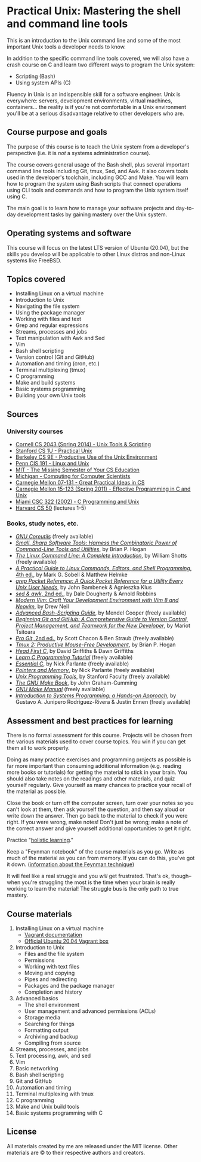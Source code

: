 # Practical Unix: Mastering the shell and command line tools

This is an introduction to the Unix command line and some of the most important Unix tools a developer needs to know.

In addition to the specific command line tools covered, we will also have a crash course on C and learn two different ways to program the Unix system:

- Scripting (Bash)
- Using system APIs (C)

Fluency in Unix is an indispensible skill for a software engineer. Unix is everywhere: servers, development environments, virtual machines, containers... the reality is if you're not comfortable in a Unix environment you'll be at a serious disadvantage relative to other developers who are.

## Course purpose and goals

The purpose of this course is to teach the Unix system from a developer's perspective (i.e. it is *not* a systems administration course).

The course covers general usage of the Bash shell, plus several important command line tools including Git, tmux, Sed, and Awk. It also covers tools used in the developer's toolchain, including GCC and Make. You will learn how to program the system using Bash scripts that connect operations using CLI tools and commands and how to program the Unix system itself using C.

The main goal is to learn how to manage your software projects and day-to-day development tasks by gaining mastery over the Unix system.

## Operating systems and software

This course will focus on the latest LTS version of Ubuntu (20.04), but the skills you develop will be applicable to other Linux distros and non-Linux systems like FreeBSD.

## Topics covered

- Installing Linux on a virtual machine
- Introduction to Unix
- Navigating the file system
- Using the package manager
- Working with files and text
- Grep and regular expressions
- Streams, processes and jobs
- Text manipulation with Awk and Sed
- Vim
- Bash shell scripting
- Version control (Git and GitHub)
- Automation and timing (cron, etc.)
- Terminal multiplexing (tmux)
- C programming
- Make and build systems
- Basic systems programming
- Building your own Unix tools

## Sources

### University courses

- [Cornell CS 2043 (Spring 2014) - Unix Tools & Scripting](https://www.cs.cornell.edu/courses/cs2043/2014sp/)
- [Stanford CS 1U - Practical Unix](https://practicalunix.org/)
- [Berkeley CS 9E - Productive Use of the Unix Environment](https://selfpaced.bitbucket.io/#/unix/calendar)
- [Penn CIS 191 - Linux and Unix](https://www.cis.upenn.edu/~cis191/)
- [MIT - The Missing Semester of Your CS Education](https://missing.csail.mit.edu/)
- [Michigan - Computing for Computer Scientists](https://c4cs.github.io/archive/w18/)
- [Carnegie Mellon 07-131 - Great Practical Ideas in CS](https://www.cs.cmu.edu/~07131/f19/)
- [Carnegie Mellon 15-123 (Spring 2011) - Effective Programming in C and Unix](https://www.cs.cmu.edu/~guna/15-123S11/)
- [Miami CSC 322 (2002) - C Programming and Unix](https://www.cs.miami.edu/home/schulz/CSC322.html)
- [Harvard CS 50](https://www.youtube.com/playlist?list=PLhQjrBD2T381L3iZyDTxRwOBuUt6m1FnW) (lectures 1-5)

### Books, study notes, etc.

- [*GNU Coreutils*](https://www.gnu.org/software/coreutils/manual/html_node/index.html) (freely available)
- [*Small, Sharp Software Tools: Harness the Combinatoric Power of Command-Line Tools and Utilities*](https://pragprog.com/book/bhcldev/small-sharp-software-tools), by Brian P. Hogan
- [*The Linux Command Line: A Complete Introduction*](http://linuxcommand.org/tlcl.php), by William Shotts (freely available)
- [*A Practical Guide to Linux Commands, Editors, and Shell Programming*, 4th ed.](https://www.amazon.com/Practical-Guide-Commands-Editors-Programming/dp/013308504X), by Mark G. Sobell & Matthew Helmke
- [*grep Pocket Reference: A Quick Pocket Reference for a Utility Every Unix User Needs*](https://www.amazon.com/grep-Pocket-Reference-Utility-OReilly/dp/0596153600), by John Bambenek & Agnieszka Klus
- [*sed & awk*, 2nd ed.](https://www.amazon.com/sed-awk-Dale-Dougherty/dp/1565922255), by Dale Dougherty & Arnold Robbins
- [*Modern Vim: Craft Your Development Environment with Vim 8 and Neovim*](https://pragprog.com/book/modvim/modern-vim), by Drew Neil
- [*Advanced Bash-Scripting Guide*](https://tldp.org/LDP/abs/html/), by Mendel Cooper (freely available)
- [*Beginning Git and GitHub: A Comprehensive Guide to Version Control, Project Management, and Teamwork for the New Developer*](https://www.amazon.com/Beginning-Git-GitHub-Comprehensive-Management/dp/1484253124), by Mariot Tsitoara
- [*Pro Git*, 2nd ed.](https://git-scm.com/book/en/v2), by Scott Chacon & Ben Straub (freely available)
- [*Tmux 2: Productive Mouse-Free Development*](https://pragprog.com/book/bhtmux2/tmux-2), by Brian P. Hogan
- [*Head First C*](https://www.amazon.com/Head-First-C-Brain-Friendly-Guide/dp/1449399916), by David Griffiths & Dawn Griffiths
- [*Learn C Programming Tutorial*](https://fresh2refresh.com/c-programming/) (freely available)
- [*Essential C*](http://cslibrary.stanford.edu/101/), by Nick Parlante (freely available)
- [*Pointers and Memory*](http://cslibrary.stanford.edu/102/), by Nick Parlante (freely available)
- [*Unix Programming Tools*](http://cslibrary.stanford.edu/107/), by Stanford Faculty (freely available)
- [*The GNU Make Book*](https://nostarch.com/gnumake), by John Graham-Cumming
- [*GNU Make Manual*](https://www.gnu.org/software/make/manual/make.html) (freely available)
- [*Introduction to Systems Programming: a Hands-on Approach*](https://www.cs.purdue.edu/homes/grr/SystemsProgrammingBook/), by Gustavo A. Junipero Rodriguez-Rivera & Justin Ennen (freely available)

## Assessment and best practices for learning

There is no formal assessment for this course. Projects will be chosen from the various materials used to cover course topics. You win if you can get them all to work properly.

Doing as many practice exercises and programming projects as possible is far more important than consuming additional information (e.g. reading more books or tutorials) for getting the material to stick in your brain. You should also take notes on the readings and other materials, and quiz yourself regularly. Give yourself as many chances to practice your recall of the material as possible.

Close the book or turn off the computer screen, turn over your notes so you can't look at them, then ask yourself the question, and then say aloud or write down the answer. Then go back to the material to check if you were right. If you were wrong, make notes! Don't just be wrong; make a note of the correct answer and give yourself additional opportunities to get it right.

Practice "[holistic learning](https://www.scotthyoung.com/blog/Programs/HolisticLearningEBook.pdf)."

Keep a "Feynman notebook" of the course materials as you go. Write as much of the material as you can from memory. If you can do this, you've got it down. ([information about the Feynman technique](https://collegeinfogeek.com/feynman-technique/))

It will feel like a real struggle and you *will* get frustrated. That's ok, though&ndash;when you're struggling the most is the time when your brain is really working to learn the material! The struggle bus is the only path to true mastery.

## Course materials

1. Installing Linux on a virtual machine
    - [Vagrant documentation](https://www.vagrantup.com/docs/)
    - [Official Ubuntu 20.04 Vagrant box](https://app.vagrantup.com/ubuntu/boxes/focal64)
2. Introduction to Unix
    - Files and the file system
    - Permissions
    - Working with text files
    - Moving and copying
    - Pipes and redirecting
    - Packages and the package manager
    - Completion and history
3. Advanced basics
    - The shell environment
    - User management and advanced permissions (ACLs)
    - Storage media
    - Searching for things
    - Formatting output
    - Archiving and backup
    - Compiling from source
4. Streams, processes, and jobs
5. Text processing, awk, and sed
6. Vim
7. Basic networking
8. Bash shell scripting
9.  Git and GitHub
10. Automation and timing
11. Terminal multiplexing with tmux
12. C programming
13. Make and Unix build tools
14. Basic systems programming with C

## License

All materials created by me are released under the MIT license. Other materials are &copy; to their respective authors and creators.
